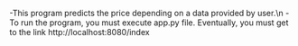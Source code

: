 -This program predicts the price depending on a data provided by user.\n
-To run the program, you must execute app.py file. Eventually, you must get to the link http://localhost:8080/index
